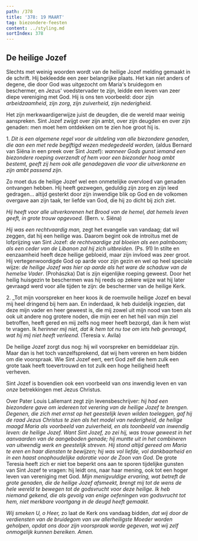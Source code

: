 ```yaml
---
path: /378
title: '378: 19 MAART'
tag: biezondere-feesten
content: ../styling.md
sortIndex: 378
---
```


## De heilige Jozef

Slechts met weinig woorden wordt van de heilige Jozef melding gemaakt in de schrift. Hij bekleedde een zeer belangrijke plaats. Het kan niet anders of degene, die door God was uitgezocht om Maria's bruidegom en beschermer, en Jezus' voedstervader te zijn, leidde een leven van zeer diepe vereniging met God. Hij is ons ten voorbeeld: door zijn _arbeidzaamheid_, zijn _zorg_, zijn _zuiverheid_, zijn _nederigheid_.

Het zijn merkwaardigerwijze juist de deugden, die de wereld maar weinig aanspreken. Sint Jozef zwijgt over zijn ambt, over zijn deugden en over zijn genaden: men moet hem ontdekken om te zien hoe groot hij is.

1\. _Dit is een algemene regel voor de uitdeling van alle biezondere genaden, die aan een met rede begiftigd wezen medegedeeld worden,_ (aldus Bernard van Siëna in een preek over Sint Jozef): _wanneer Gods gunst iemand een biezondere roeping overzendt of hem voor een biezonder hoog ambt bestemt, geeft zij hem ook alle genadegaven die voor die uitverkorene en zijn ambt passend zijn_.

Zo moet dus de heilige Jozef wel een onmetelijke overvloed van genaden ontvangen hebben. Hij heeft gezwegen, geduldig zijn zorg en zijn leed gedragen... altijd gesterkt door zijn inwendige blik op God en de volkomen overgave aan zijn taak, ter liefde van God, die hij zo dicht bij zich ziet.

_Hij heeft voor alle uitverkorenen het Brood van de hemel, dat hemels leven geeft, in grote trouw opgevoed._ (Bern. v. Siëna)

_Hij was een rechtvaardig man,_ zegt het evangelie van vandaag; dat wil zeggen, dat hij een heilige was. Daarom begint ook de introïtus met de lofprijzing van Sint Jozef: _de rechtvaardige zal bloeien als een palmboom; als een ceder van de Libanon zal hij zich uitbreiden._ (Ps. 91) In stilte en eenzaamheid heeft deze heilige gebloeid, maar zijn invloed was zeer groot. Hij vertegenwoordigde God op aarde voor zijn gezin en wel op heel speciale wijze: _de heilige Jozef was hier op aarde als het ware de schaduw van de hemelse Vader_. (Prohászka) Dat is zijn eigenlijke roeping geweest. Door het heilig huisgezin te beschermen was hij reeds op zekere wijze wat hij later gevraagd werd voor alle tijden te zijn: de beschermer van de heilige Kerk.

2\. _Tot mijn voorspreker en heer koos ik de roemvolle heilige Jozef en beval mij heel dringend bij hem aan. En inderdaad, ik heb duidelijk ingezien, dat deze mijn vader en heer geweest is, die mij zowel uit mijn nood van toen als ook uit andere nog grotere noden, die mijn eer en het heil van mijn ziel betroffen, heeft gered en mij zelfs nog meer heeft bezorgd, dan ik hem wist te vragen. Ik _herinner mij niet, dat ik hem tot nu toe om iets heb gevraagd, wat hij mij niet heeft verleend._ (Teresia v. Avila)

De heilige Jozef zorgt dus nog: hij wil voorspreker en bemiddelaar zijn. Maar dan is het toch vanzelfsprekend, dat wij hem vereren en hem bidden om die voorspraak. Wie Sint Jozef eert, eert God zelf die hem zulk een grote taak heeft toevertrouwd en tot zulk een hoge heiligheid heeft verheven.

Sint Jozef is bovendien ook een voorbeeld van _ons_ inwendig leven en van _onze_ betrekkingen met Jezus Christus.

Over Pater Louis Lallemant zegt zijn levensbeschrijver: _hij had een biezondere gave om iedereen tot verering van de heilige Jozef te brengen. Degenen, die zich met ernst op het geestelijk leven wilden toeleggen, gaf hij de raad Jezus Christus te zien als het model van nederigheid, de heilige maagd Maria als voorbeeld van zuiverheid, en als toonbeeld van inwendig leven: de heilige Jozef. Want Sint Jozef, zo zei hij, was trouw geweest in het aanvaarden van de aangeboden genade; hij muntte uit in het combineren van uitwendig werk en geestelijk streven. Hij stond altijd gereed om Maria te eren en haar diensten te bewijzen; hij was vol liefde, vol dankbaarheid en in een haast onophoudelijke adoratie voor de Zoon van God._ De grote Teresia heeft zich er niet toe beperkt ons aan te sporen tijdelijke gunsten van Sint Jozef te vragen: hij leidt ons, naar haar mening, ook tot een hoger leven van vereniging met God. _Mijn menigvuldige ervaring, wat betreft de grote genaden, die de heilige Jozef afsmeekt, brengt mij tot de wens de hele wereld te bewegen tot de godsvrucht voor deze heilige. Ik heb niemand gekend, die als gevolg van enige oefeningen van godsvrucht tot hem, niet merkbare voortgang in de deugd heeft gemaakt._

_Wij smeken U, o Heer,_ zo laat de Kerk ons vandaag bidden, _dat wij door de verdiensten van de bruidegom van uw allerheiligste Moeder worden geholpen, opdat ons door zijn voorspraak worde gegeven, wat wij zelf onmogelijk kunnen bereiken. Amen._
